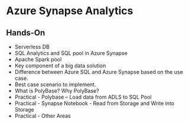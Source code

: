 # Azure Synapse Analytics
## Hands-On
- Serverless DB
- SQL Analytics and SQL pool in Azure Synapse
- Apache Spark pool
- Key component of a big data solution
- Difference between Azure SQL and Azure Synapse based on the use case.
- Best case scenario to implement.
- What is PolyBase? Why PolyBase?
- Practical - Polybase – Load data from ADLS to SQL Pool
- Practical - Synapse Notebook - Read from Storage and Write into Storage
- Practical - Other Areas
